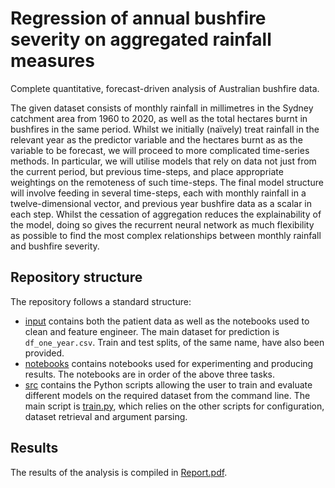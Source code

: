 # Regression of annual bushfire severity on aggregated rainfall measures
Complete quantitative, forecast-driven analysis of Australian bushfire data.

The given dataset consists of monthly rainfall in millimetres in the Sydney catchment area from 1960 to 2020, as well as the total hectares burnt in bushfires in the same period. Whilst we initially (naïvely) treat rainfall in the relevant year as the predictor variable and the hectares burnt as as the variable to be forecast, we will proceed to more complicated time-series methods. In particular, we will utilise models that rely on data not just from the current period, but previous time-steps, and place appropriate weightings on the remoteness of such time-steps. The final model structure will involve feeding in several time-steps, each with monthly rainfall in a twelve-dimensional vector, and previous year bushfire data as a scalar in each step. Whilst the cessation of aggregation reduces the explainability of the model, doing so gives the recurrent neural network as much flexibility as possible to find the most complex relationships between monthly rainfall and bushfire severity.

## Repository structure
The repository follows a standard structure:
* [input](https://github.com/charlieoneill11/bushfireanalysis/tree/main/input) contains both the patient data as well as the notebooks used to clean and feature engineer. The main dataset for prediction is `df_one_year.csv`. Train and test splits, of the same name, have also been provided.
* [notebooks](https://github.com/charlieoneill11/diabeticretinopathy/tree/main/notebooks) contains notebooks used for experimenting and producing results. The notebooks are in order of the above three tasks.
* [src](https://github.com/charlieoneill11/diabeticretinopathy/tree/main/src) contains the Python scripts allowing the user to train and evaluate different models on the required dataset from the command line. The main script is [train.py](https://github.com/charlieoneill11/diabeticretinopathy/blob/main/src/train.py), which relies on the other scripts for configuration, dataset retrieval and argument parsing.

## Results
The results of the analysis is compiled in [Report.pdf](https://github.com/charlieoneill11/bushfireanalysis/blob/main/Bushfire_Report_Final.pdf).
